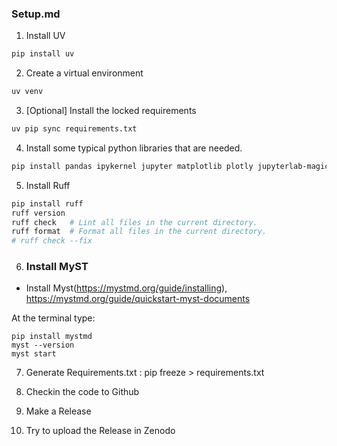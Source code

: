 ### Setup.md

1. Install UV
```bash
pip install uv
```
2. Create a virtual environment
```bash
uv venv
```
3. [Optional] Install the locked requirements
 ```bash
uv pip sync requirements.txt
```      
4. Install some typical python libraries that are needed.
 ```bash
 pip install pandas ipykernel jupyter matplotlib plotly jupyterlab-magic-wand
```
5. Install Ruff
```bash
pip install ruff
ruff version
ruff check   # Lint all files in the current directory.
ruff format  # Format all files in the current directory.
# ruff check --fix
```
6. ### Install MyST
* Install Myst(https://mystmd.org/guide/installing), https://mystmd.org/guide/quickstart-myst-documents

At the terminal type:  
```
pip install mystmd
myst --version
myst start
``` 

7. Generate Requirements.txt : pip freeze > requirements.txt

8. Checkin the code to Github
9. Make a Release
10. Try to upload the Release in Zenodo

